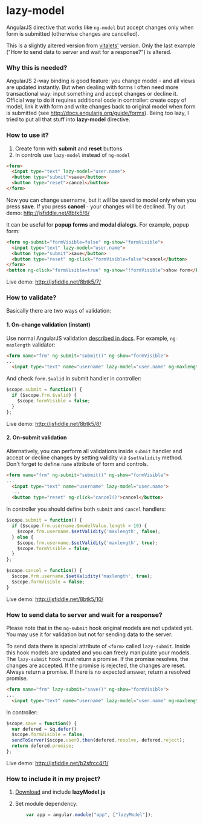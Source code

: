 lazy-model
==========

AngularJS directive that works like `ng-model` but accept changes only when form is submitted (otherwise changes are cancelled).

This is a slightly altered version from <a href="https://github.com/vitalets/lazy-model">vitalets'</a> version. Only the last example ("How to send data to server and wait for a response?") is altered.

### Why this is needed?
AngularJS 2-way binding is good feature: you change model - and all views are updated instantly.
But when dealing with forms I often need more transactional way: input something and accept changes or decline it. Official way to do it requires additional code in controller: create copy of model, link it with form and write changes back to original model when form is submitted (see http://docs.angularjs.org/guide/forms).
Being too lazy, I tried to put all that stuff into **lazy-model** directive.

### How to use it?
1. Create form with **submit** and **reset** buttons
2. In controls use `lazy-model` instead of `ng-model`

````html
<form>
  <input type="text" lazy-model="user.name">
  <button type="submit">save</button>
  <button type="reset">cancel</button>
</form>
````

Now you can change username, but it will be saved to model only when you press **save**.
If you press **cancel** - your changes will be declined.
Try out demo: http://jsfiddle.net/8btk5/6/

It can be useful for **popup forms** and **modal dialogs.**
For example, popup form:
````html
<form ng-submit="formVisible=false" ng-show="formVisible">
  <input type="text" lazy-model="user.name">
  <button type="submit">save</button>
  <button type="reset" ng-click="formVisible=false">cancel</button>
</form>
<button ng-click="formVisible=true" ng-show="!formVisible">show form</button>
````
Live demo: http://jsfiddle.net/8btk5/7/

### How to validate?
Basically there are two ways of validation:

#### 1. On-change validation (instant)
Use normal AngularJS validation [described in docs](http://docs.angularjs.org/guide/forms).
For example, `ng-maxlength` validator:
````html
<form name="frm" ng-submit="submit()" ng-show="formVisible">
...
  <input type="text" name="username" lazy-model="user.name" ng-maxlength="10">
````
And check `form.$valid` in submit handler in controller:
````js
$scope.submit = function() {
  if ($scope.frm.$valid) {
    $scope.formVisible = false;
  }
};
````
Live demo: http://jsfiddle.net/8btk5/8/

#### 2. On-submit validation
Alternatively, you can perform all validations inside `submit` handler and accept or decline
changes by setting validity via `$setValidity` method. Don't forget to define `name` attribute
of form and controls.

````html
<form name="frm" ng-submit="submit()" ng-show="formVisible">
...
  <input type="text" name="username" lazy-model="user.name">
  ...
  <button type="reset" ng-click="cancel()">cancel</button>
````
In controller you should define both `submit` and `cancel` handlers:
````js
$scope.submit = function() {
  if ($scope.frm.username.$modelValue.length > 10) {
    $scope.frm.username.$setValidity('maxlength', false);
  } else {
    $scope.frm.username.$setValidity('maxlength', true);
    $scope.formVisible = false;
  }
};

$scope.cancel = function() {
  $scope.frm.username.$setValidity('maxlength', true);
  $scope.formVisible = false;
}

````

Live demo: http://jsfiddle.net/8btk5/10/

### How to send data to server and wait for a response?
Please note that in the `ng-submit` hook original models are not updated yet.
You may use it for validation but not for sending data to the server.

To send data there is special attribute of `<form>` called `lazy-submit`.
Inside this hook models are updated and you can freely manipulate your models.
The `lazy-submit` hook must return a promise.
If the promise resolves, the changes are accepted.
If the promise is rejected, the changes are reset.
Always return a promise. If there is no expected answer, return a resolved promise.

````html
<form name="frm" lazy-submit="save()" ng-show="formVisible">
...
  <input type="text" name="username" lazy-model="user.name" ng-maxlength="10">
````

In controller:
````js
$scope.save = function() {
  var defered = $q.defer()
  $scope.formVisible = false;
  sendToServer($scope.user).then(defered.resolve, defered.reject);
  return defered.promise;
};
````

Live demo: http://jsfiddle.net/b2sfrcc4/1/

### How to include it in my project?
1. [Download](http://psomhorst.github.io/lazy-model/lazyModel.js) and include **lazyModel.js**
2. Set module dependency:

    ````js
        var app = angular.module("app", ["lazyModel"]);
    ````

